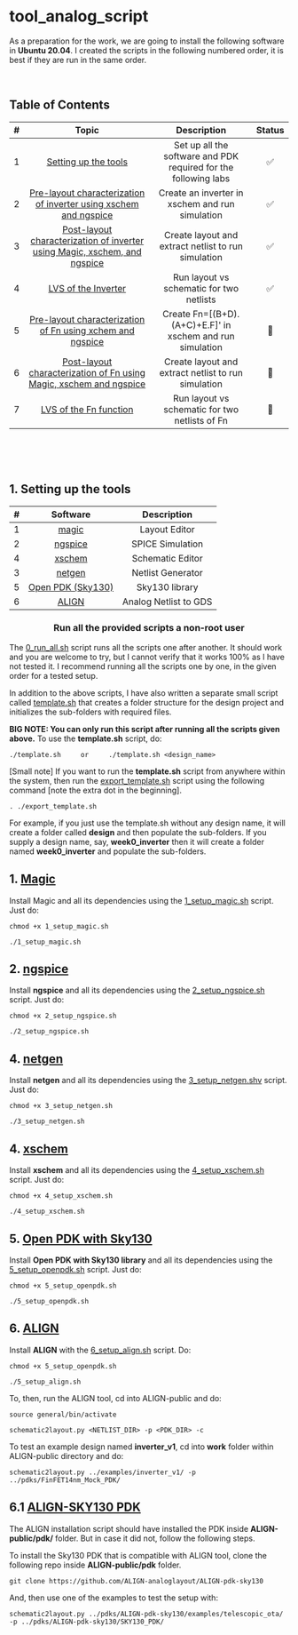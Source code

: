# tool_analog_script

As a preparation for the work, we are going to install the following software in **Ubuntu 20.04**. I created the scripts in the following numbered order, it is best if they are run in the same order.

<br>

## Table of Contents 
| #  |         Topic          |   Description        | Status
|:--:|:-------------------------:|:--------------------:|:-----:|
| 1  | [Setting up the tools](https://github.com/rajivbishwokarma/msvsdasms/tree/master/week0#1-setting-up-the-tools)      | Set up all the software and PDK required for the following labs|:white_check_mark:|
| 2  | [Pre-layout characterization of inverter using xschem and ngspice](https://github.com/rajivbishwokarma/msvsdasms/tree/master/week0#2-pre-layout-characterization-of-inverter-using-xschem-and-ngspice) | Create an inverter in xschem and run simulation|:white_check_mark:|
| 3  | [Post-layout characterization of inverter using Magic, xschem, and ngspice](https://github.com/rajivbishwokarma/msvsdasms/tree/master/week0#3-post-layout-characterization-of-inverter-using-magic-xschem-and-ngspice) | Create layout and extract netlist to run simulation|:white_check_mark:|
| 4  | [LVS of the Inverter](https://github.com/rajivbishwokarma/msvsdasms/tree/master/week0#4-lvs-of-the-inverter) | Run layout vs schematic for two netlists |:white_check_mark:|
| 5  | [Pre-layout characterization of Fn using xchem and ngspice](https://github.com/rajivbishwokarma/msvsdasms/tree/master/week0#5-pre-layout-characterization-of-fn-using-xchem-and-ngspice) | Create Fn=[(B+D).(A+C)+E.F]' in xschem and run simulation |:large_orange_diamond:|
| 6  | [Post-layout characterization of Fn using Magic, xschem and ngspice](https://github.com/rajivbishwokarma/msvsdasms/tree/master/week0#6-post-layout-characterization-of-fn-using-magic-xschem-and-ngspice) | Create layout and extract netlist to run simulation |:large_orange_diamond:|
| 7  | [LVS of the Fn function](https://github.com/rajivbishwokarma/msvsdasms/tree/master/week0#7-lvs-of-the-fn-function) | Run layout vs schematic for two netlists of Fn|:large_orange_diamond:|




<br><br><br>


## 1. Setting up the tools

| #  |         Software          |   Description        |
|:-----------:|:-------------------------:|:--------------------:|
| 1           | [magic](https://github.com/rajivbishwokarma/msvsdasms/tree/master/week0#1-magic)                 |    Layout Editor    |
| 2           | [ngspice](https://github.com/rajivbishwokarma/msvsdasms/tree/master/week0#2-ngspice)               |    SPICE Simulation  |
| 4           | [xschem](https://github.com/rajivbishwokarma/msvsdasms/tree/master/week0#3-xschem)                |    Schematic Editor  |
| 3           | [netgen](https://github.com/rajivbishwokarma/msvsdasms/tree/master/week0#4-netgen)                |    Netlist Generator |
| 5           | [Open PDK (Sky130)](https://github.com/rajivbishwokarma/msvsdasms/tree/master/week0#open-pdk-sky130)     |    Sky130 library    |
| 6           | [ALIGN]()     |    Analog Netlist to GDS    |


### <p align="center"> Run all the provided scripts a non-root user </p>


The [0_run_all.sh](./0_run_all.sh) script runs all the scripts one after another. It should work and you are welcome to try, but I cannot verify that it works 100% as I have not tested it. I recommend running all the scripts one by one, in the given order for a tested setup.

In addition to the above scripts, I have also written a separate small script called [template.sh](./template.sh) that creates a folder structure for the design project and initializes the sub-folders with required files. 

**BIG NOTE: You can only run this script after running all the scripts given above.**
To use the **template.sh** script, do:

```
./template.sh     or     ./template.sh <design_name>
```

[Small note] If you want to run the **template.sh** script from anywhere within the system, then run the [export_template.sh](./export_template.sh) script using the following command [note the extra dot in the beginning].

```
. ./export_template.sh
```


For example, if you just use the template.sh without any design name, it will create a folder called **design** and then populate the sub-folders. If you supply a design name, say, **week0_inverter** then it will create a folder named **week0_inverter** and populate the sub-folders.


## 1. [Magic]()

Install Magic and all its dependencies using the [1_setup_magic.sh](./1_setup_magic.sh) script. Just do:

```
chmod +x 1_setup_magic.sh

./1_setup_magic.sh
```

## 2. [ngspice]()

Install **ngspice** and all its dependencies using the [2_setup_ngspice.sh](./2_setup_ngspice.sh) script. Just do:

```
chmod +x 2_setup_ngspice.sh

./2_setup_ngspice.sh
```

## 4. [netgen]()

Install **netgen** and all its dependencies using the [3_setup_netgen.shv](./3_setup_netgen.sh) script. Just do:

```
chmod +x 3_setup_netgen.sh

./3_setup_netgen.sh
```


## 4. [xschem]()

Install **xschem** and all its dependencies using the [4_setup_xschem.sh](./4_setup_xschem.sh) script. Just do:

```
chmod +x 4_setup_xschem.sh

./4_setup_xschem.sh
```

## 5. [Open PDK with Sky130]()

Install **Open PDK with Sky130 library** and all its dependencies using the [5_setup_openpdk.sh](./5_setup_openpdk.sh) script. Just do:

```
chmod +x 5_setup_openpdk.sh

./5_setup_openpdk.sh
```

## 6. [ALIGN](https://github.com/ALIGN-analoglayout/ALIGN-public)

Install **ALIGN** with the [6_setup_align.sh](./6_setup_align.sh) script. Do:
```
chmod +x 5_setup_openpdk.sh

./5_setup_align.sh
```

To, then, run the ALIGN tool, cd into ALIGN-public and do:
```
source general/bin/activate

schematic2layout.py <NETLIST_DIR> -p <PDK_DIR> -c
```

To test an example design named **inverter_v1**, cd into **work** folder within ALIGN-public directory and do:
```
schematic2layout.py ../examples/inverter_v1/ -p ../pdks/FinFET14nm_Mock_PDK/
```

## 6.1 [ALIGN-SKY130 PDK](https://github.com/ALIGN-analoglayout/ALIGN-pdk-sky130)

The ALIGN installation script should have installed the PDK inside **ALIGN-public/pdk/** folder. But in case it did not, follow the following steps.

To install the Sky130 PDK that is compatible with ALIGN tool, clone the following repo inside **ALIGN-public/pdk** folder.

```
git clone https://github.com/ALIGN-analoglayout/ALIGN-pdk-sky130
```
And, then use one of the examples to test the setup with:

```
schematic2layout.py ../pdks/ALIGN-pdk-sky130/examples/telescopic_ota/ -p ../pdks/ALIGN-pdk-sky130/SKY130_PDK/
```

<br><br>
